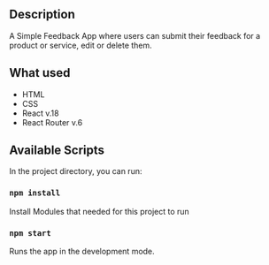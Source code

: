 ## Description

A Simple Feedback App where users can submit their feedback for a product or
service, edit or delete them.

## What used

- HTML
- CSS
- React v.18
- React Router v.6

## Available Scripts

In the project directory, you can run:

### `npm install`

Install Modules that needed for this project to run

### `npm start`

Runs the app in the development mode.
